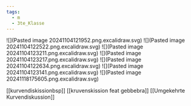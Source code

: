 ```yaml
---
tags:
  - m
  - 3te_Klasse
---
```

![](Pasted image 20241104121952.png.excalidraw.svg)
![](Pasted image 20241104122522.png.excalidraw.svg)
![](Pasted image 20241104123211.png.excalidraw.svg)
![](Pasted image 20241104123217.png.excalidraw.svg)
![](Pasted image 20241104122634.png.excalidraw.svg)
![](Pasted image 20241104123141.png.excalidraw.svg)
![](Pasted image 20241118175605.png.excalidraw.svg)


[[kurvendiskissionbsp]]
[[kruvenskission feat gebbebra]]
[[Umgekehrte Kurvendiskussion]]